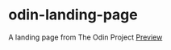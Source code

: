 # odin-landing-page
A landing page from The Odin Project
[Preview](https://a6ih.github.io/odin-landing-page/)
